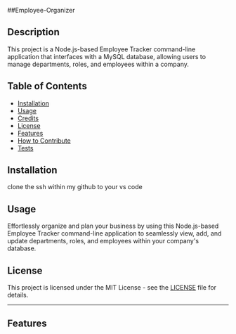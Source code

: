 ##Employee-Organizer

## Description

This project is a Node.js-based Employee Tracker command-line application that interfaces with a MySQL database, allowing users to manage departments, roles, and employees within a company.

## Table of Contents

- [Installation](#installation)
- [Usage](#usage)
- [Credits](#credits)
- [License](#license)
- [Features](#features)
- [How to Contribute](#how-to-contribute)
- [Tests](#tests)

## Installation

clone the ssh within my github to your vs code

## Usage

Effortlessly organize and plan your business by using this Node.js-based Employee Tracker command-line application to seamlessly view, add, and update departments, roles, 
and employees within your company's database.

## License

This project is licensed under the MIT License - see the [LICENSE](LICENSE) file for details.

---

## Features

